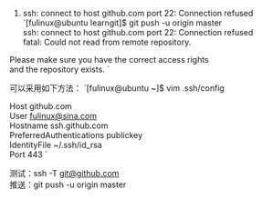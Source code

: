 1.  ssh: connect to host github.com port 22: Connection refused
`[fulinux@ubuntu learngit]$ git push -u origin master      
ssh: connect to host github.com port 22: Connection refused  
fatal: Could not read from remote repository.  
  
  
Please make sure you have the correct access rights  
and the repository exists. `

可以采用如下方法：
`[fulinux@ubuntu ~]$ vim .ssh/config  
  
Host github.com  
User fulinux@sina.com  
Hostname ssh.github.com  
PreferredAuthentications publickey  
IdentityFile ~/.ssh/id_rsa  
Port 443  `

测试：ssh -T git@github.com  
推送：git push -u origin master  